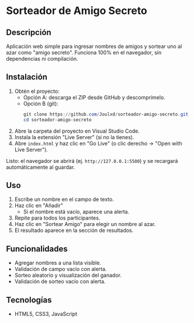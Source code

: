 # Sorteador de Amigo Secreto

## Descripción
Aplicación web simple para ingresar nombres de amigos y sortear uno al azar como "amigo secreto". Funciona 100% en el navegador, sin dependencias ni compilación.

## Instalación

1) Obtén el proyecto:
	 - Opción A: descarga el ZIP desde GitHub y descomprímelo.
	 - Opción B (git):
		 ```powershell
		 git clone https://github.com/Joulxd/sorteador-amigo-secreto.git
		 cd sorteador-amigo-secreto
		 ```
2) Abre la carpeta del proyecto en Visual Studio Code.
3) Instala la extensión "Live Server" (si no la tienes).
4) Abre `index.html` y haz clic en "Go Live" (o clic derecho → "Open with Live Server").

Listo: el navegador se abrirá (ej. `http://127.0.0.1:5500`) y se recargará automáticamente al guardar.



## Uso
1. Escribe un nombre en el campo de texto.
2. Haz clic en "Añadir"
	 - Si el nombre está vacío, aparece una alerta.
3. Repite para todos los participantes.
4. Haz clic en "Sortear Amigo" para elegir un nombre al azar.
5. El resultado aparece en la sección de resultados.

## Funcionalidades
- Agregar nombres a una lista visible.
- Validación de campo vacío con alerta.
- Sorteo aleatorio y visualización del ganador.
- Validación de sorteo vacío con alerta.

## Tecnologías
- HTML5, CSS3, JavaScript
